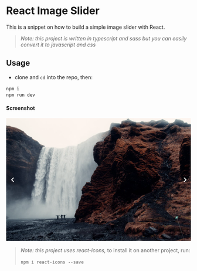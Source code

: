 # React Image Slider

This is a snippet on how to build a simple image slider with React.

> _Note: this project is written in typescript and sass but you can easily convert it to javascript and css_

## Usage

- clone and `cd` into the repo, then:

```bash
npm i
npm run dev
```

#### Screenshot

![Screenshot](./screenshot.png)

> _Note: this project uses react-icons,_
> to install it on another project, run:
>
> `npm i react-icons --save`
